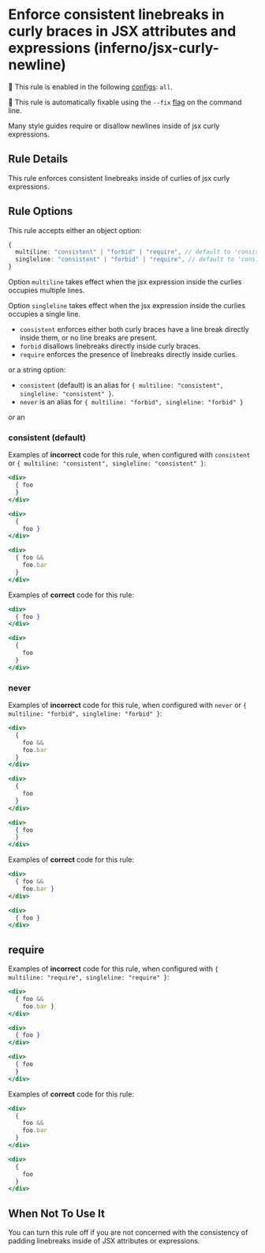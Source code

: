 # Enforce consistent linebreaks in curly braces in JSX attributes and expressions (inferno/jsx-curly-newline)

💼 This rule is enabled in the following [configs](https://github.com/infernojs/eslint-plugin-inferno#shareable-configurations): `all`.

🔧 This rule is automatically fixable using the `--fix` [flag](https://eslint.org/docs/latest/user-guide/command-line-interface#--fix) on the command line.

Many style guides require or disallow newlines inside of jsx curly expressions.

## Rule Details

This rule enforces consistent linebreaks inside of curlies of jsx curly expressions.

## Rule Options

This rule accepts either an object option:

```ts
{
  multiline: "consistent" | "forbid" | "require", // default to 'consistent'
  singleline: "consistent" | "forbid" | "require", // default to 'consistent'
}
```

Option `multiline` takes effect when the jsx expression inside the curlies occupies multiple lines.

Option `singleline` takes effect when the jsx expression inside the curlies occupies a single line.

- `consistent` enforces either both curly braces have a line break directly inside them, or no line breaks are present.
- `forbid` disallows linebreaks directly inside curly braces.
- `require` enforces the presence of linebreaks directly inside curlies.

or a string option:

- `consistent` (default) is an alias for `{ multiline: "consistent", singleline: "consistent" }`.
- `never` is an alias for `{ multiline: "forbid", singleline: "forbid" }`

or an

### consistent (default)

Examples of **incorrect** code for this rule, when configured with `consistent` or `{ multiline: "consistent", singleline: "consistent" }`:

```jsx
<div>
  { foo
  }
</div>

<div>
  {
    foo }
</div>

<div>
  { foo &&
    foo.bar
  }
</div>
```

Examples of **correct** code for this rule:

```jsx
<div>
  { foo }
</div>

<div>
  {
    foo
  }
</div>
```

### never

Examples of **incorrect** code for this rule, when configured with `never` or `{ multiline: "forbid", singleline: "forbid" }`:

```jsx
<div>
  {
    foo &&
    foo.bar
  }
</div>

<div>
  {
    foo
  }
</div>

<div>
  { foo
  }
</div>
```

Examples of **correct** code for this rule:

```jsx
<div>
  { foo &&
    foo.bar }
</div>

<div>
  { foo }
</div>
```

## require

Examples of **incorrect** code for this rule, when configured with `{ multiline: "require", singleline: "require" }`:

```jsx
<div>
  { foo &&
    foo.bar }
</div>

<div>
  { foo }
</div>

<div>
  { foo
  }
</div>
```

Examples of **correct** code for this rule:

```jsx
<div>
  {
    foo &&
    foo.bar
  }
</div>

<div>
  {
    foo
  }
</div>
```

## When Not To Use It

You can turn this rule off if you are not concerned with the consistency of padding linebreaks inside of JSX attributes or expressions.
